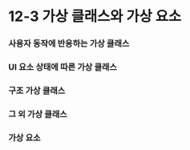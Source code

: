 # 12-3 가상 클래스와 가상 요소

### 사용자 동작에 반응하는 가상 클래스

### UI 요소 상태에 따른 가상 클래스

### 구조 가상 클래스

### 그 외 가상 클래스

### 가상 요소



